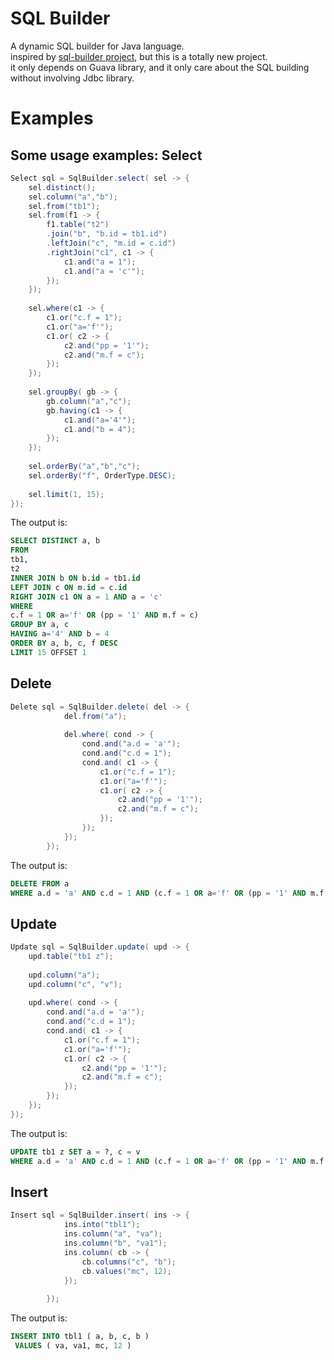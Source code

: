 SQL Builder
===========

A dynamic SQL builder for Java language.  
inspired by [sql-builder project](https://github.com/jonathanhds/sql-builder), but this is a totally new project.   
it only depends on Guava library, and it only care about the SQL building without involving Jdbc library.

Examples
=======
Some usage examples:
Select
-------
```java
Select sql = SqlBuilder.select( sel -> {
	sel.distinct();
	sel.column("a","b");
	sel.from("tb1");
	sel.from(f1 -> {
		f1.table("t2")
		.join("b", "b.id = tb1.id")
		.leftJoin("c", "m.id = c.id")
		.rightJoin("c1", c1 -> {
			c1.and("a = 1");
			c1.and("a = 'c'");
		});
	});
	
	sel.where(c1 -> {
		c1.or("c.f = 1");
		c1.or("a='f'");
		c1.or( c2 -> {
			c2.and("pp = '1'");
			c2.and("m.f = c");
		});
	});
	
	sel.groupBy( gb -> {
		gb.column("a","c");
		gb.having(c1 -> {
			c1.and("a='4'");
			c1.and("b = 4");
		});
	});
	
	sel.orderBy("a","b","c");
	sel.orderBy("f", OrderType.DESC);
	
	sel.limit(1, 15);
});
```

The output is:

```sql
SELECT DISTINCT a, b
FROM 
tb1,
t2
INNER JOIN b ON b.id = tb1.id 
LEFT JOIN c ON m.id = c.id 
RIGHT JOIN c1 ON a = 1 AND a = 'c' 
WHERE 
c.f = 1 OR a='f' OR (pp = '1' AND m.f = c)
GROUP BY a, c 
HAVING a='4' AND b = 4
ORDER BY a, b, c, f DESC
LIMIT 15 OFFSET 1
```
Delete
-------
```java
Delete sql = SqlBuilder.delete( del -> {
			del.from("a");
			
			del.where( cond -> {
				cond.and("a.d = 'a'");
				cond.and("c.d = 1");
				cond.and( c1 -> {
					c1.or("c.f = 1");
					c1.or("a='f'");
					c1.or( c2 -> {
						c2.and("pp = '1'");
						c2.and("m.f = c");
					});
				});
			});
		});
```

The output is:

```sql
DELETE FROM a
WHERE a.d = 'a' AND c.d = 1 AND (c.f = 1 OR a='f' OR (pp = '1' AND m.f = c))
```
Update
---------
```java
Update sql = SqlBuilder.update( upd -> {
	upd.table("tb1 z");
	
	upd.column("a");
	upd.column("c", "v");
	
	upd.where( cond -> {
		cond.and("a.d = 'a'");
		cond.and("c.d = 1");
		cond.and( c1 -> {
			c1.or("c.f = 1");
			c1.or("a='f'");
			c1.or( c2 -> {
				c2.and("pp = '1'");
				c2.and("m.f = c");
			});
		});
	});
});
```

The output is:

```sql
UPDATE tb1 z SET a = ?, c = v
WHERE a.d = 'a' AND c.d = 1 AND (c.f = 1 OR a='f' OR (pp = '1' AND m.f = c))
```

Insert
-------
```java
Insert sql = SqlBuilder.insert( ins -> {
			ins.into("tbl1");
			ins.column("a", "va");
			ins.column("b", "va1");
			ins.column( cb -> {
				cb.columns("c", "b");
				cb.values("mc", 12);
			});
			
		});
```

The output is:

```sql
INSERT INTO tbl1 ( a, b, c, b ) 
 VALUES ( va, va1, mc, 12 ) 
```

